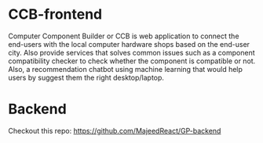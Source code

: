 # CCB-frontend
Computer Component Builder or CCB is web application to connect the end-users with the local computer hardware shops based on the end-user city. Also provide services that solves common issues such as a component compatibility checker to check whether the component is compatible or not. Also, a recommendation chatbot using machine learning that would help users by suggest them the right desktop/laptop.
# Backend
Checkout this repo: 
https://github.com/MajeedReact/GP-backend


